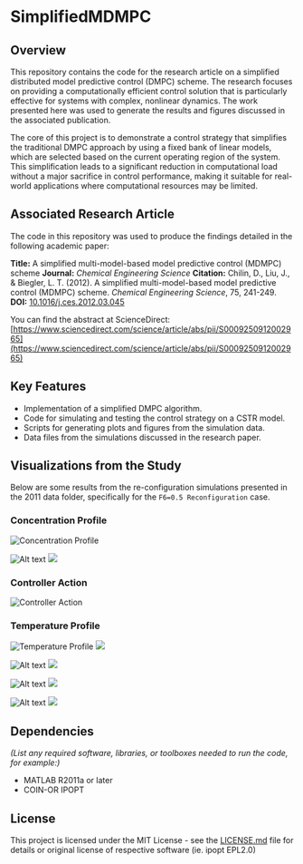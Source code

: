 # SimplifiedMDMPC

## Overview

This repository contains the code for the research article on a simplified
distributed model predictive control (DMPC) scheme. The research focuses on
providing a computationally efficient control solution that is particularly
effective for systems with complex, nonlinear dynamics. The work presented here
was used to generate the results and figures discussed in the associated
publication.

The core of this project is to demonstrate a control strategy that simplifies
the traditional DMPC approach by using a fixed bank of linear models, which are
selected based on the current operating region of the system. This
simplification leads to a significant reduction in computational load without a
major sacrifice in control performance, making it suitable for real-world
applications where computational resources may be limited.

## Associated Research Article

The code in this repository was used to produce the findings detailed in the
following academic paper:

**Title:** A simplified multi-model-based model predictive control (MDMPC)
scheme **Journal:** _Chemical Engineering Science_ **Citation:** Chilin, D.,
Liu, J., & Biegler, L. T. (2012). A simplified multi-model-based model
predictive control (MDMPC) scheme. _Chemical Engineering Science_, 75, 241-249.
**DOI:** [10.1016/j.ces.2012.03.045](https://doi.org/10.1016/j.ces.2012.03.045)

You can find the abstract at ScienceDirect:
[https://www.sciencedirect.com/science/article/abs/pii/S0009250912002965](https://www.sciencedirect.com/science/article/abs/pii/S0009250912002965)

## Key Features

- Implementation of a simplified DMPC algorithm.
- Code for simulating and testing the control strategy on a CSTR model.
- Scripts for generating plots and figures from the simulation data.
- Data files from the simulations discussed in the research paper.

## Visualizations from the Study

Below are some results from the re-configuration simulations presented in the
2011 data folder, specifically for the `F6=0.5 Reconfiguration` case.

### Concentration Profile

![Concentration Profile](./data/2011/F6%3D0.5%20Reconfiguration/Concentration.svg)

![Alt text](./data/2011/F6%3D0.5%20Reconfiguration/Concentration.svg)
<img src="./data/2011/F6\=0.5\ Reconfiguration/Concentration.svg">

### Controller Action

![Controller Action](https://raw.github.com/davidchilin/SimplifiedMDMPC/refs/heads/master/data/2011/F6%3D0.5%20Reconfiguration/Controller.svg?sanitize=true)

### Temperature Profile

![Temperature Profile]("https://rawgithub.com/davidchilin/SimplifiedMDMPC/refs/heads/master/data/2011/F6%3D0.5%20Reconfiguration/Temperature.svg")
<img src="https://rawgithub.com/davidchilin/SimplifiedMDMPC/refs/heads/master/data/2011/F6%3D0.5%20Reconfiguration/Temperature.svg">

![Alt text](https://raw.github.com/potherca-blog/StackOverflow/master/question.13808020.include-an-svg-hosted-on-github-in-markdown/controllers_brief.svg)
<img src="https://raw.github.com/potherca-blog/StackOverflow/master/question.13808020.include-an-svg-hosted-on-github-in-markdown/controllers_brief.svg">

![Alt text](https://raw.github.com/potherca-blog/StackOverflow/master/question.13808020.include-an-svg-hosted-on-github-in-markdown/controllers_brief.svg?sanitize=true)
<img src="https://raw.github.com/potherca-blog/StackOverflow/master/question.13808020.include-an-svg-hosted-on-github-in-markdown/controllers_brief.svg?sanitize=true">

![Alt text](https://rawgithub.com/potherca-blog/StackOverflow/master/question.13808020.include-an-svg-hosted-on-github-in-markdown/controllers_brief.svg)
<img src="https://rawgithub.com/potherca-blog/StackOverflow/master/question.13808020.include-an-svg-hosted-on-github-in-markdown/controllers_brief.svg">


## Dependencies

_(List any required software, libraries, or toolboxes needed to run the code,
for example:)_

- MATLAB R2011a or later
- COIN-OR IPOPT

## License

This project is licensed under the MIT License - see the
[LICENSE.md](LICENSE.md) file for details or original license of respective
software (ie. ipopt EPL2.0)
